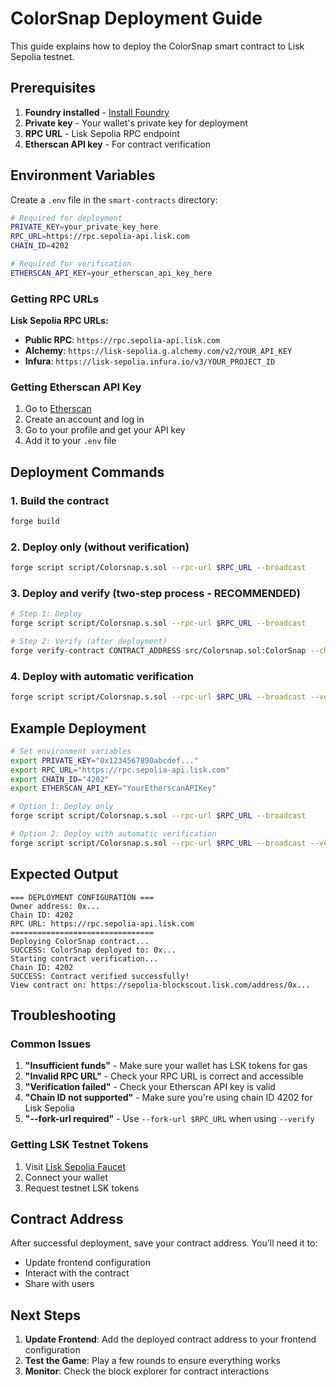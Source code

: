 # ColorSnap Deployment Guide

This guide explains how to deploy the ColorSnap smart contract to Lisk Sepolia testnet.

## Prerequisites

1. **Foundry installed** - [Install Foundry](https://book.getfoundry.sh/getting-started/installation)
2. **Private key** - Your wallet's private key for deployment
3. **RPC URL** - Lisk Sepolia RPC endpoint
4. **Etherscan API key** - For contract verification

## Environment Variables

Create a `.env` file in the `smart-contracts` directory:

```bash
# Required for deployment
PRIVATE_KEY=your_private_key_here
RPC_URL=https://rpc.sepolia-api.lisk.com
CHAIN_ID=4202

# Required for verification
ETHERSCAN_API_KEY=your_etherscan_api_key_here
```

### Getting RPC URLs

**Lisk Sepolia RPC URLs:**
- **Public RPC**: `https://rpc.sepolia-api.lisk.com`
- **Alchemy**: `https://lisk-sepolia.g.alchemy.com/v2/YOUR_API_KEY`
- **Infura**: `https://lisk-sepolia.infura.io/v3/YOUR_PROJECT_ID`

### Getting Etherscan API Key

1. Go to [Etherscan](https://etherscan.io/)
2. Create an account and log in
3. Go to your profile and get your API key
4. Add it to your `.env` file

## Deployment Commands

### 1. Build the contract
```bash
forge build
```

### 2. Deploy only (without verification)
```bash
forge script script/Colorsnap.s.sol --rpc-url $RPC_URL --broadcast
```

### 3. Deploy and verify (two-step process - RECOMMENDED)
```bash
# Step 1: Deploy
forge script script/Colorsnap.s.sol --rpc-url $RPC_URL --broadcast

# Step 2: Verify (after deployment)
forge verify-contract CONTRACT_ADDRESS src/Colorsnap.sol:ColorSnap --chain 4202 --constructor-args OWNER_ADDRESS --etherscan-api-key $ETHERSCAN_API_KEY
```

### 4. Deploy with automatic verification
```bash
forge script script/Colorsnap.s.sol --rpc-url $RPC_URL --broadcast --verify --fork-url $RPC_URL
```

## Example Deployment

```bash
# Set environment variables
export PRIVATE_KEY="0x1234567890abcdef..."
export RPC_URL="https://rpc.sepolia-api.lisk.com"
export CHAIN_ID="4202"
export ETHERSCAN_API_KEY="YourEtherscanAPIKey"

# Option 1: Deploy only
forge script script/Colorsnap.s.sol --rpc-url $RPC_URL --broadcast

# Option 2: Deploy with automatic verification
forge script script/Colorsnap.s.sol --rpc-url $RPC_URL --broadcast --verify --fork-url $RPC_URL
```

## Expected Output

```
=== DEPLOYMENT CONFIGURATION ===
Owner address: 0x...
Chain ID: 4202
RPC URL: https://rpc.sepolia-api.lisk.com
================================
Deploying ColorSnap contract...
SUCCESS: ColorSnap deployed to: 0x...
Starting contract verification...
Chain ID: 4202
SUCCESS: Contract verified successfully!
View contract on: https://sepolia-blockscout.lisk.com/address/0x...
```

## Troubleshooting

### Common Issues

1. **"Insufficient funds"** - Make sure your wallet has LSK tokens for gas
2. **"Invalid RPC URL"** - Check your RPC URL is correct and accessible
3. **"Verification failed"** - Check your Etherscan API key is valid
4. **"Chain ID not supported"** - Make sure you're using chain ID 4202 for Lisk Sepolia
5. **"--fork-url required"** - Use `--fork-url $RPC_URL` when using `--verify`

### Getting LSK Testnet Tokens

1. Visit [Lisk Sepolia Faucet](https://faucet.sepolia.lisk.com/)
2. Connect your wallet
3. Request testnet LSK tokens

## Contract Address

After successful deployment, save your contract address. You'll need it to:
- Update frontend configuration
- Interact with the contract
- Share with users

## Next Steps

1. **Update Frontend**: Add the deployed contract address to your frontend configuration
2. **Test the Game**: Play a few rounds to ensure everything works
3. **Monitor**: Check the block explorer for contract interactions 